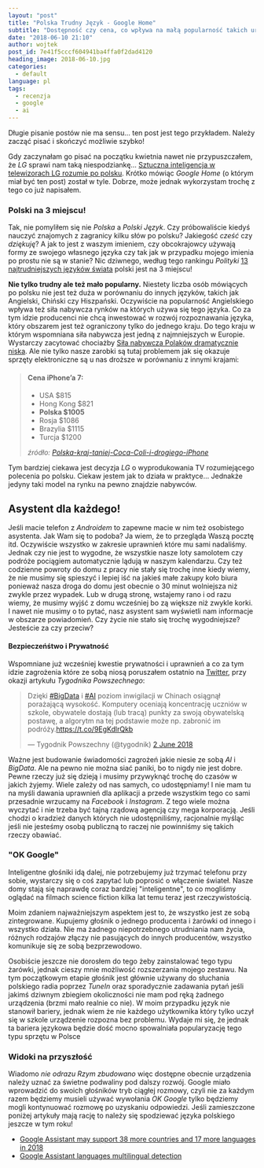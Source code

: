 ```yaml
---
layout: "post"
title: "Polska Trudny Język - Google Home"
subtitle: "Dostępność czy cena, co wpływa na małą popularność takich urządzeń?"
date: "2018-06-10 21:10"
author: wojtek
post_id: 7e41f5cccf604941ba4ffa0f2dad4120
heading_image: 2018-06-10.jpg
categories: 
  - default
language: pl
tags:
  - recenzja
  - google
  - ai
---
```


Długie pisanie postów nie ma sensu... ten post jest tego przykładem. Należy zacząć pisać i skończyć możliwie szybko!

Gdy zaczynałam go pisać na początku kwietnia nawet nie przypuszczałem, że *LG* sprawi nam taką niespodziankę...  [Sztuczna inteligencja w telewizorach LG rozumie po polsku](https://www.radiozet.pl/Nauka-i-Technologia/Technologia/Sztuczna-inteligencja-w-telewizorach-LG-rozumie-po-polsku). Krótko mówiąc *Google Home* (o którym miał być ten post) został w tyle. Dobrze, może jednak wykorzystam trochę z tego co już napisałem.

### Polski na 3 miejscu!

Tak, nie pomyliłem się nie *Polska* a *Polski Język*. Czy próbowaliście kiedyś nauczyć znajomych z zagranicy kilku słów po polsku? Jakiegość *cześć* czy *dziękuję*? A jak to jest z waszym imieniem, czy obcokrajowcy używają formy ze swojego własnego języka czy tak jak w przypadku mojego imienia po prostu nie są w stanie? Nic dziwnego, według tego rankingu *Polityki* [13 najtrudniejszych języków świata](https://www.polityka.pl/galerie/1690846,1,13-najtrudniejszych-jezykow-swiata.read) polski jest na 3 miejscu!

**Nie tylko trudny ale też mało popularny.** Niestety liczba osób mówiących po polsku nie jest też duża w porównaniu do innych języków, takich jak Angielski, Chiński czy Hiszpański. Oczywiście na popularność Angielskiego wpływa też siła nabywcza rynków na których używa się tego języka. Co za tym idzie producenci nie chcą inwestować w rozwój rozpoznawania języka, który obszarem jest też ograniczony tylko do jednego kraju. Do tego kraju w którym wspomniana siła nabywcza jest jedną z najmniejszych w Europie. Wystarczy zacytować chociażby [Siła nabywcza Polaków dramatycznie niska](https://businessinsider.com.pl/twoje-pieniadze/budzet-domowy/sila-nabywcza-konsumentow-w-europie-polska-na-29-miejscu/c5l1lyp). Ale nie tylko nasze zarobki są tutaj problemem jak się okazuje sprzęty elektroniczne są u nas droższe w porównaniu z innymi krajami:

> #### Cena iPhone’a 7:
>
> - USA $815
> - Hong Kong $821
> - **Polska $1005**
> - Rosja $1086
> - Brazylia $1115
> - Turcja $1200
>
> *źródło: [Polska-kraj-taniej-Coca-Coli-i-drogiego-iPhone](https://www.bankier.pl/wiadomosc/Polska-kraj-taniej-Coca-Coli-i-drogiego-iPhone-a-7593582.html)*

Tym bardziej ciekawa jest decyzja *LG* o wyprodukowania TV rozumiejącego polecenia po polsku. Ciekaw jestem jak to działa w praktyce... Jednakże jedyny taki model na rynku na pewno znajdzie nabywców.

## Asystent dla każdego!

Jeśli macie telefon z *Androidem* to zapewne macie w nim też osobistego asystenta. Jak Wam się to podoba? Ja wiem, że to przegląda Waszą pocztę itd. Oczywiście wszystko w zakresie uprawnień które mu sami nadaliśmy. Jednak czy nie jest to wygodne, że wszystkie nasze loty samolotem czy podróże pociągiem automatycznie lądują w naszym kalendarzu. Czy też codzienne powroty do domu z pracy nie stały się trochę inne kiedy wiemy, że nie musimy się spieszyć i lepiej iść na jakieś małe zakupy koło biura ponieważ nasza droga do domu jest obecnie o 30 minut wolniejsza niż zwykle przez wypadek. Lub w drugą stronę, wstajemy rano i od razu wiemy, że musimy wyjść z domu wcześniej bo zą większe niż zwykle korki. I nawet nie musimy o to pytać, nasz asystent sam wyświetli nam informacje w obszarze powiadomień. Czy życie nie stało się trochę wygodniejsze? Jesteście za czy przeciw?

#### Bezpieczeńśtwo i Prywatność

Wspomniane już wcześniej kwestie prywatności i uprawnień a co za tym idzie zagrożenia które ze sobą niosą poruszałem ostatnio na [Twitter](https://twitter.com/wonowicki/status/1002821632929484801), przy okazji artykułu *Tygodnika Powszechnego*:

<blockquote class="twitter-tweet .center-bloc" data-lang="en-gb"><p lang="pl" dir="ltr">Dzięki <a href="https://twitter.com/hashtag/BigData?src=hash&amp;ref_src=twsrc%5Etfw">#BigData</a> i <a href="https://twitter.com/hashtag/AI?src=hash&amp;ref_src=twsrc%5Etfw">#AI</a> poziom inwigilacji w Chinach osiągnął porażającą wysokość. Komputery oceniają koncentrację uczniów w szkole, obywatele dostają (lub tracą) punkty za swoją obywatelską postawę, a algorytm na tej podstawie może np. zabronić im podróży.<a href="https://t.co/9EgKdlrQkb">https://t.co/9EgKdlrQkb</a></p>&mdash; Tygodnik Powszechny (@tygodnik) <a href="https://twitter.com/tygodnik/status/1002808826108764160?ref_src=twsrc%5Etfw">2 June 2018</a></blockquote>
<script async src="https://platform.twitter.com/widgets.js" charset="utf-8"></script>

Ważne jest budowanie świadomości zagrożeń jakie niesie ze sobą *AI* i *BigData*. Ale na pewno nie można siać paniki, bo to nigdy nie jest dobre. Pewne rzeczy już się dzieją i musimy przywyknąć trochę do czasów w jakich żyjemy. Wiele zależy od nas samych, co udostępniamy! I nie mam tu na myśli dawania uprawnień dla aplikacji a przede wszystkim tego co sami przesadnie wrzucamy na *Facebook* i *Instagram*. Z tego wiele można wyczytać i nie trzeba być tajną rządową agencją czy mega korporacją. Jeśli chodzi o kradzież danych których nie udostępniliśmy, racjonalnie myśląc jeśli nie jesteśmy osobą publiczną to raczej nie powinniśmy się takich rzeczy obawiać.

### "OK Google"

Inteligentne głośniki idą dalej, nie potrzebujemy już trzymać telefonu przy sobie, wystarczy się o coś zapytać lub poprosić o włączenie świateł. Nasze domy stają się naprawdę coraz bardziej "inteligentne", to co mogliśmy oglądać na filmach science fiction kilka lat temu teraz jest rzeczywistością.

Moim zdaniem najważniejszym aspektem jest to, że wszystko jest ze sobą zintegrowane. Kupujemy głośnik o jednego producenta i żarówki od innego i wszystko działa. Nie ma żadnego niepotrzebnego utrudniania nam życia, różnych rodzajów złączy nie pasujących do innych producentów, wszystko komunikuje się ze sobą bezprzewodowo.

Osobiście jeszcze nie dorosłem do tego żeby zainstalować tego typu żarówki, jednak cieszy mnie możliwość rozszerzania mojego zestawu. Na tym początkowym etapie głośnik jest głównie używany do słuchania polskiego radia poprzez *TuneIn* oraz sporadycznie zadawania pytań jeśli jakimś dziwnym zbiegiem okoliczności nie mam pod ręką żadnego urządzenia (brzmi mało realnie co nie). W moim przypadku język nie stanowił bariery, jednak wiem że nie każdego użytkownika który tylko uczył się w szkole urządzenie rozpozna bez problemu. Wydaje mi się, że jednak ta bariera językowa będzie dość mocno spowalniała popularyzację tego typu sprzętu w Polsce

### Widoki na przyszłość

Wiadomo *nie odrazu Rzym zbudowano* więc dostępne obecnie urządzenia należy uznać za świetne podwaliny pod dalszy rozwój. Google miało wprowadzić do swoich głośników tryb ciągłej rozmowy, czyli nie za każdym razem będziemy musieli używać wywołania *OK Google* tylko będziemy mogli kontynuować rozmowę po uzyskaniu odpowiedzi. Jeśli zamieszczone poniżej artykuły mają rację to należy się spodziewać języka polskiego jeszcze w tym roku!

- [Google Assistant may support 38 more countries and 17 more languages in 2018](https://www.androidpolice.com/2018/02/15/google-assistant-may-support-38-countries-17-languages-2018/)
- [Google Assistant languages multilingual detection](https://www.theverge.com/2018/2/23/17041920/google-assistant-languages-multilingual-detection)
